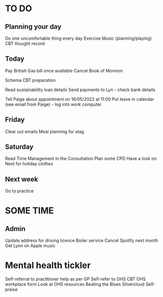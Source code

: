 # TO DO
## Planning your day
Do one uncomfortable thing every day
Exercise
Music (planning/playing)
CBT thought record

## Today
Pay British Gas bill once available
Cancel Book of Mormon

Schema
CBT preparation

Read sustainability loan details
Send payments to Lyn - check bank details

Tell Paige about appointment on 16/05/2022 at 11:00
Put leave in calendar (see email from Paige) - log into work computer

## Friday
Clear out emails
Meal planning for stag

## Saturday
Read Time Management in the Consultation
Plan some CPD
Have a look on Next for holiday clothes

## Next week
Go to practice

# SOME  TIME
## Admin
Update address for driving licence
Boiler service
Cancel Spotify next month
Get Lynn on Apple music

# Mental health tickler
Self-referral to practitioner help as per GP
Self-refer to OHS CBT
OHS workplace form
Look at OHS resources
Beating the Blues
Silvercloud
Self-praise


